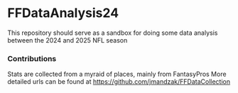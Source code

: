 # FFDataAnalysis24
This repository should serve as a sandbox for doing some data analysis between the 2024 and 2025 NFL season


### Contributions
Stats are collected from a myraid of places, mainly from FantasyPros
More detailed urls can be found at https://github.com/jmandzak/FFDataCollection 